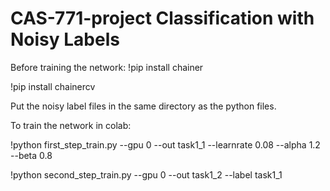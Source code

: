 # CAS-771-project Classification with Noisy Labels

Before training the network:
!pip install chainer

!pip install chainercv

Put the noisy label files in the same directory as the python files.

To train the network in colab:

!python first_step_train.py --gpu 0 --out task1_1 --learnrate 0.08 --alpha 1.2 --beta 0.8

!python second_step_train.py --gpu 0 --out task1_2 --label task1_1
